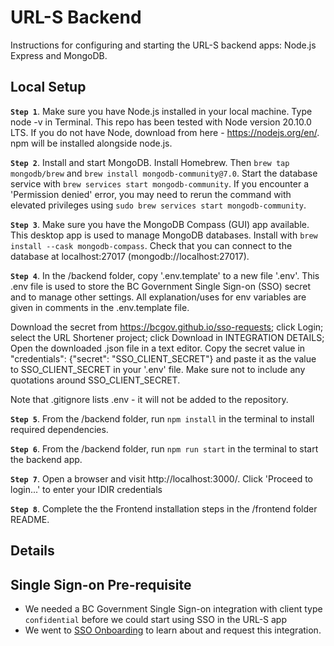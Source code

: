 # URL-S Backend

Instructions for configuring and starting the URL-S backend apps: Node.js Express and MongoDB.

## Local Setup
 **`Step 1`**. Make sure you have Node.js installed in your local machine. Type node -v in Terminal. This repo has been tested with Node version 20.10.0 LTS. If you do not have Node, download from here - https://nodejs.org/en/. npm will be installed alongside node.js.
 
 **`Step 2`**. Install and start MongoDB. Install Homebrew. Then `brew tap mongodb/brew` and  `brew install mongodb-community@7.0`. Start the database service with `brew services start mongodb-community`. If you encounter a 'Permission denied' error, you may need to rerun the command with elevated privileges using `sudo brew services start mongodb-community`.
 
 **`Step 3`**. Make sure you have the MongoDB Compass (GUI) app available. This desktop app is used to manage MongoDB databases. Install with `brew install --cask mongodb-compass`. Check that you can connect to the database at localhost:27017 (mongodb://localhost:27017).
 
 **`Step 4`**. In the /backend folder, copy '.env.template' to a new file '.env'. This .env file is used to store the BC Government Single Sign-on (SSO) secret and to manage other settings.  All explanation/uses for env variables are given in comments in the .env.template file.
  
  Download the secret from https://bcgov.github.io/sso-requests; click Login; select the URL Shortener project; click Download in INTEGRATION DETAILS; Open the downloaded .json file in a text editor. Copy the secret value in "credentials": {"secret": "SSO_CLIENT_SECRET"} and paste it as the value to SSO_CLIENT_SECRET in your '.env' file. Make sure not to include any quotations around SSO_CLIENT_SECRET. 
  
  Note that .gitignore lists .env - it will not be added to the repository. 
 
 **`Step 5`**. From the /backend folder, run `npm install` in the terminal to install required dependencies.
 
 **`Step 6`**. From the /backend folder, run `npm run start` in the terminal to start the backend app.

**`Step 7`**. Open a browser and visit http://localhost:3000/. Click 'Proceed to login...' to enter your IDIR credentials

**`Step 8`**. Complete the the Frontend installation steps in the /frontend folder README.

## Details

## Single Sign-on Pre-requisite

- We needed a BC Government Single Sign-on integration with client type `confidential` before we could start using SSO in the URL-S app
- We went to [SSO Onboarding](https://github.com/bcgov/sso-keycloak/wiki/SSO-Onboarding) to learn about and request this integration.
